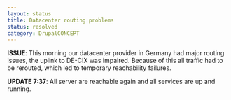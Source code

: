 ```yaml
---
layout: status
title: Datacenter routing problems
status: resolved
category: DrupalCONCEPT
---
```

<p><strong>ISSUE</strong>: This morning our datacenter provider in Germany had major routing issues, the uplink to DE-CIX was impaired. Because of this all traffic had to be rerouted, which led to temporary reachability failures.</p>
<p><strong>UPDATE 7:37</strong>: All server are reachable again and all services are up and running.</p>